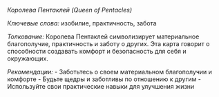 *Королева Пентаклей \(Queen of Pentacles\)*

*Ключевые слова:* изобилие, практичность, забота

*Толкование:* 
Королева Пентаклей символизирует материальное благополучие, практичность и заботу о других\. Эта карта говорит о способности создавать комфорт и безопасность для себя и окружающих\.

*Рекомендации:*
\- Заботьтесь о своем материальном благополучии и комфорте
\- Будьте щедры и заботливы по отношению к другим
\- Используйте свои практические навыки для улучшения жизни
